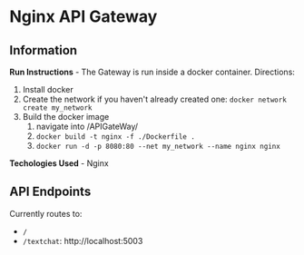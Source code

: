 # Nginx API Gateway

## Information
**Run Instructions** - The Gateway is run inside a docker container. Directions:
1. Install docker
2. Create the network if you haven't already created one: `docker network create my_network`
3. Build the docker image
    1. navigate into /APIGateWay/
    2. `docker build -t nginx -f ./Dockerfile .`
    3. `docker run -d -p 8080:80 --net my_network --name nginx nginx`

**Techologies Used** - Nginx

## API Endpoints
Currently routes to:
* `/`
* `/textchat`: http://localhost:5003



